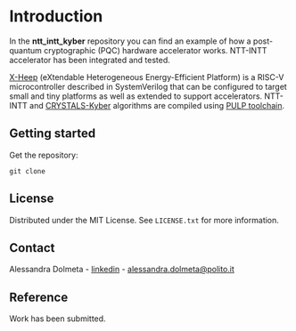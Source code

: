 # Introduction

In the **ntt_intt_kyber** repository you can find an example of how a post-quantum cryptographic (PQC) hardware accelerator works. 
NTT-INTT accelerator has been integrated and tested.

[X-Heep](https://github.com/esl-epfl/x-heep.git) (eXtendable Heterogeneous Energy-Efficient Platform) is a RISC-V microcontroller described in SystemVerilog that can be configured to target small and tiny platforms as well as extended to support accelerators. NTT-INTT and [CRYSTALS-Kyber](https://github.com/PQClean/PQClean/tree/master/crypto_kem) algorithms are compiled using [PULP toolchain](https://github.com/pulp-platform/pulp-riscv-gnu-toolchain).

## Getting started
Get the repository:
```
git clone 
```


<!-- LICENSE -->
## License
Distributed under the MIT License.
See `LICENSE.txt` for more information.


<!-- CONTACT -->
## Contact
Alessandra Dolmeta - [linkedin](https://www.linkedin.com/in/alessandra-dolmeta-4884301a3/) - alessandra.dolmeta@polito.it


## Reference
Work has been submitted. 

